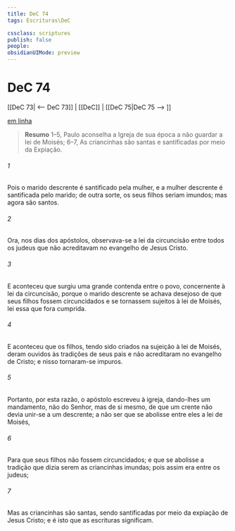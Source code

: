 ```yaml
---
title: DeC 74
tags: Escrituras\DeC

cssclass: scriptures
publish: false
people:
obsidianUIMode: preview
---
```


# DeC 74
[[DeC 73| <-- DeC 73]] | [[DeC]] | [[DeC 75|DeC 75 --> ]]

[em linha](https://churchofjesuschrist.org/study/scriptures/dc-testament/dc/74?lang=por)

> __Resumo__
1–5, Paulo aconselha a Igreja de sua época a não guardar a lei de Moisés; 6–7, As criancinhas são santas e santificadas por meio da Expiação.

###### 1 
Pois o marido descrente é santificado pela mulher, e a mulher descrente é santificada pelo marido; de outra sorte, os seus filhos seriam imundos; mas agora são santos.

###### 2 
Ora, nos dias dos apóstolos, observava-se a lei da circuncisão entre todos os judeus que não acreditavam no evangelho de Jesus Cristo.

###### 3 
E aconteceu que surgiu uma grande contenda entre o povo, concernente à lei da circuncisão, porque o marido descrente se achava desejoso de que seus filhos fossem circuncidados e se tornassem sujeitos à lei de Moisés, lei essa que fora cumprida.

###### 4 
E aconteceu que os filhos, tendo sido criados na sujeição à lei de Moisés, deram ouvidos às tradições de seus pais e não acreditaram no evangelho de Cristo; e nisso tornaram-se impuros.

###### 5 
Portanto, por esta razão, o apóstolo escreveu à igreja, dando-lhes um mandamento, não do Senhor, mas de si mesmo, de que um crente não devia unir-se a um descrente; a não ser que se abolisse entre eles a lei de Moisés,

###### 6 
Para que seus filhos não fossem circuncidados; e que se abolisse a tradição que dizia serem as criancinhas imundas; pois assim era entre os judeus;

###### 7 
Mas as criancinhas são santas, sendo santificadas por meio da expiação de Jesus Cristo; e é isto que as escrituras significam.

